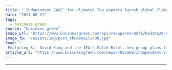 ```yaml
---
title: "'Independent SAGE' for climate? Top experts launch global Climate Crisis Advisory Group"
date: "2021-06-21"
tags: 
  - business green
source: "business green"
image_url: "https://www.businessgreen.com/api/v1/wps/e5c45f6/bed30629-9651-443f-9584-12cf63550c34/2/sirdavidking-185x114.jpg"
image_fp: "/assets/img/post_thumbnails/38.jpg"
lead: "
 Featuring Sir David King and the IEA's Fatih Birol, new group plans to offer regular warnings and policy advice on the urgent need to combat climate breakdown ..."
article_url: "https://www.businessgreen.com/news/4033168/independent-sage-climate-experts-launch-global-climate-crisis-advisory-group"
---
```


---
